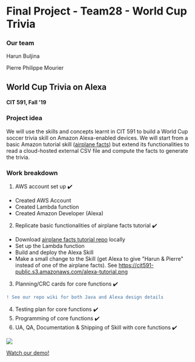 # Final Project - Team28 - World Cup Trivia

###  Our team
Harun Buljina

Pierre Philippe Mourier

## World Cup Trivia on Alexa
#### CIT 591, Fall '19

### Project idea
We will use the skills and concepts learnt in CIT 591 to build a World Cup soccer trivia skill on Amazon Alexa-enabled devices. We will start from a basic Amazon tutorial skill ([airplane facts](https://github.com/alexa/skill-sample-java-fact)) but extend its functionalities to read a cloud-hosted external CSV file and compute the facts to generate the trivia.

### Work breakdown
1. AWS account set up :heavy_check_mark:
- Created AWS Account
- Created Lambda function
- Created Amazon Developer (Alexa)
2. Replicate basic functionalities of airplane facts tutorial :heavy_check_mark:
- Download [airplane facts tutorial repo](https://github.com/alexa/skill-sample-java-fact) locally
- Set up the Lambda function
- Build and deploy the Alexa Skill
- Make a small change to the Skill (get Alexa to give "Harun & Pierre" instead of one of the airplane facts).
See https://cit591-public.s3.amazonaws.com/alexa-tutorial.png

3. Planning/CRC cards for core functions :heavy_check_mark:
```diff 
! See our repo wiki for both Java and Alexa design details
```
4. Testing plan for core functions :heavy_check_mark:
5. Programming of core functions :heavy_check_mark:
6. UA, QA, Documentation & Shipping of Skill with core functions :heavy_check_mark:

![](https://cit591-public.s3.amazonaws.com/demo_preview.png)

[Watch our demo!](https://cit591-public.s3.amazonaws.com/Alexa+Demo+v2.webm)

